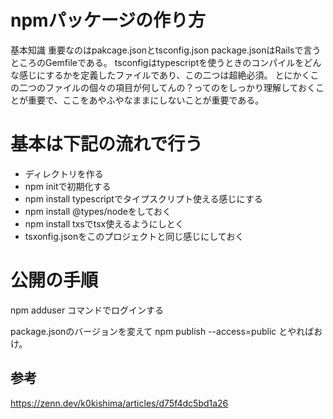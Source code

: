 # npmパッケージの作り方
基本知識
重要なのはpakcage.jsonとtsconfig.json
package.jsonはRailsで言うところのGemfileである。
tsconfigはtypescriptを使うときのコンパイルをどんな感じにするかを定義したファイルであり、この二つは超絶必須。
とにかくこの二つのファイルの個々の項目が何してんの？ってのをしっかり理解しておくことが重要で、ここをあやふやなままにしないことが重要である。


# 基本は下記の流れで行う
- ディレクトリを作る
- npm initで初期化する
- npm install typescriptでタイプスクリプト使える感じにする
- npm install @types/nodeをしておく
- npm install txsでtsx使えるようにしとく
- tsxonfig.jsonをこのプロジェクトと同じ感じにしておく

# 公開の手順
npm adduser
コマンドでログインする

package.jsonのバージョンを変えて
npm publish --access=public
とやればおけ。

## 参考
https://zenn.dev/k0kishima/articles/d75f4dc5bd1a26
